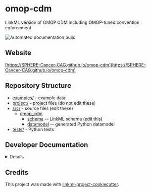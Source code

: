 # omop-cdm

LinkML version of OMOP CDM including OMOP-tuned convention enforcement

![Automated documentation build](https://github.com/github/docs/actions/workflows/deploy-docs.yml/badge.svg)

## Website

[https://SPHERE-Cancer-CAG.github.io/omop-cdm](https://SPHERE-Cancer-CAG.github.io/omop-cdm)

## Repository Structure

* [examples/](examples/) - example data
* [project/](project/) - project files (do not edit these)
* [src/](src/) - source files (edit these)
  * [omop_cdm](src/omop_cdm)
    * [schema](src/omop_cdm/schema) -- LinkML schema
      (edit this)
    * [datamodel](src/omop_cdm/datamodel) -- generated
      Python datamodel
* [tests/](tests/) - Python tests

## Developer Documentation

<details>
To run commands you may use good old make or the command runner [just](https://github.com/casey/just/) which is a better choice on Windows.
Use the `make` command or `duty` commands to generate project artefacts:
* `make help` or `just --list`: list all pre-defined tasks
* `make all` or `just all`: make everything
* `make deploy` or `just deploy`: deploys site
</details>

## Credits

This project was made with
[linkml-project-cookiecutter](https://github.com/linkml/linkml-project-cookiecutter).
